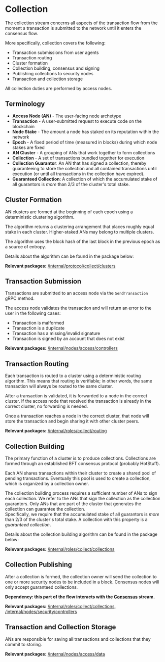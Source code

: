 # Collection

The collection stream concerns all aspects of the transaction flow from the moment a transaction is submitted to the network until it enters the consensus flow. 

More specifically, collection covers the following:

- Transaction submissions from user agents
- Transaction routing
- Cluster formation
- Collection building, consensus and signing
- Publishing collections to security nodes
- Transaction and collection storage

All collection duties are performed by access nodes.

## Terminology

* **Access Node (AN)** - The user-facing node archetype
* **Transaction** - A user-submitted request to execute code on the blockchain
* **Node Stake** - The amount a node has staked on its reputation within the network
* **Epoch** - A fixed period of time (measured in blocks) during which node stakes are fixed
* **AN Cluster** - A grouping of ANs that work together to form collections
* **Collection** - A set of transactions bundled together for execution
* **Collection Guarantor**: An AN that has signed a collection, thereby guaranteeing to store the collection and all contained transactions until execution (or until all transactions in the collection have expired).
* **Guaranteed Collection**: A collection of which the accumulated stake of all guarantors is _more_ than 2/3 of the cluster's total stake.

## Cluster Formation

AN clusters are formed at the beginning of each epoch using a deterministic clustering algorithm. 

The algorithm returns a clustering arrangement that places roughly equal stake in each cluster. Higher-staked ANs may belong to multiple clusters.

The algorithm uses the block hash of the last block in the previous epoch as a source of entropy.

Details about the algorithm can be found in the package below:

**Relevant packages:** [/internal/protocol/collect/clusters](/internal/protocol/collect/clusters)


## Transaction Submission

Transactions are submitted to an access node via the `SendTransaction` gRPC method.

The access node validates the transaction and will return an error to the user in the following cases:

- Transaction is malformed
- Transaction is a duplicate
- Transaction has a missing/invalid signature
- Transaction is signed by an account that does not exist

**Relevant packages:** [/internal/nodes/access/controllers](/internal/nodes/access/controllers)



## Transaction Routing

Each transaction is routed to a cluster using a deterministic routing algorithm. This means that routing is verifiable; in other words, the same transaction will always be routed to the same cluster.

After a transaction is validated, it is forwarded to a node in the correct cluster. If the access node that received the transaction is already in the correct cluster, no forwarding is needed.

Once a transaction reaches a node in the correct cluster, that node will store the transaction and begin sharing it with other cluster peers.

**Relevant packages:** [/internal/roles/collect/routing](../../../internal/roles/collect/routing)

## Collection Building

The primary function of a cluster is to produce collections. Collections are formed through an established BFT consensus protocol (probably HotStuff). 

Each AN shares transactions within their cluster to create a shared pool of pending transactions. Eventually this pool is used to create a collection, which is organized by a collection owner.

The collection building process requires a sufficient number of ANs to sign each collection. We refer to the ANs that sign the collection as the collection guarantors. Only ANs that are part of the cluster that generates the collection can guarantee the collection.  
Specifically, we require that the accumulated stake of all guarantors is _more_ than 2/3 of the cluster's total stake. A collection with this property is a _guaranteed collection_.

Details about the collection building algorithm can be found in the package below:

**Relevant packages:** [/internal/roles/collect/collections](../../../internal/roles/collect/collections)

## Collection Publishing

After a collection is formed, the collection owner will send the collection to one or more security nodes to be included in a block.
Consensus nodes will only accept guaranteed collections.

**Dependency: this part of the flow interacts with the [Consensus](../../../internal/roles/consensus/) stream.**


**Relevant packages:** [/internal/roles/collect/collections](../../../internal/roles/collect/collections), [/internal/nodes/security/controllers](/internal/nodes/security/controllers)

## Transaction and Collection Storage

ANs are responsible for saving all transactions and collections that they commit to storing.

**Relevant packages:** [/internal/nodes/access/data](/internal/nodes/access/data)
